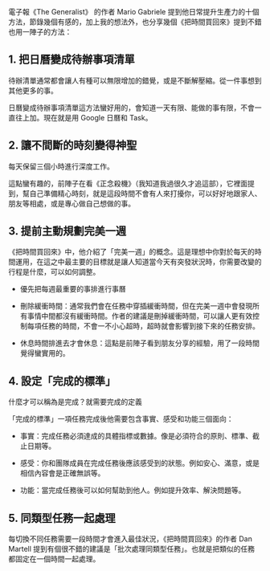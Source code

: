 電子報《The Generalist》 的作者 Mario Gabriele 提到他日常提升生產力的十個方法，節錄幾個有感的，加上我的想法外，也分享幾個《把時間買回來》提到不錯也用一陣子的方法：

## 1. 把日曆變成待辦事項清單

待辦清單通常都會讓人有種可以無限增加的錯覺，或是不斷解壓縮。從一件事想到其他更多的事。

日曆變成待辦事項清單這方法蠻好用的，會知道一天有限、能做的事有限，不會一直往上加。現在就是用 Google 日曆和 Task。

## 2. 讓不間斷的時刻變得神聖

每天保留三個小時進行深度工作。

這點蠻有趣的，前陣子在看《正念殺機》（我知道我過很久才追這部），它裡面提到，幫自己準備精心時刻，就是這段時間不會有人來打擾你，可以好好地跟家人、朋友等相處，或是專心做自己想做的事。

## 3. 提前主動規劃完美一週

《把時間買回來》中，他介紹了「完美一週」的概念。這是理想中你對於每天的時間運用，在這之中最主要的目標就是讓人知道當今天有突發狀況時，你需要改變的行程是什麼，可以如何調整。

- 優先把每週最重要的事排進行事曆

- 刪除緩衝時間：通常我們會在任務中穿插緩衝時間，但在完美一週中會發現所有事情中間都沒有緩衝時間。作者的建議是刪掉緩衝時間，可以讓人更有效控制每項任務的時間，不會一不小心超時，超時就會影響到接下來的任務安排。

- 休息時間排進去才會休息：這點是前陣子看到朋友分享的經驗，用了一段時間覺得蠻實用的。

## 4. 設定「完成的標準」

什麼才可以稱為是完成？就需要完成的定義

「完成的標準」一項任務完成後他需要包含事實、感受和功能三個面向：

- 事實：完成任務必須達成的具體指標或數據。像是必須符合的原則、標準、截止日期等。

- 感受：你和團隊成員在完成任務後應該感受到的狀態。例如安心、滿意，或是相信內容會是正確無誤等。

- 功能：當完成任務後可以如何幫助到他人。例如提升效率、解決問題等。

## 5. 同類型任務一起處理

每切換不同任務需要一段時間才會進入最佳狀況，《把時間買回來》的作者 Dan Martell 提到有個很不錯的建議是「批次處理同類型任務」。也就是把類似的任務都固定在一個時間一起處理。